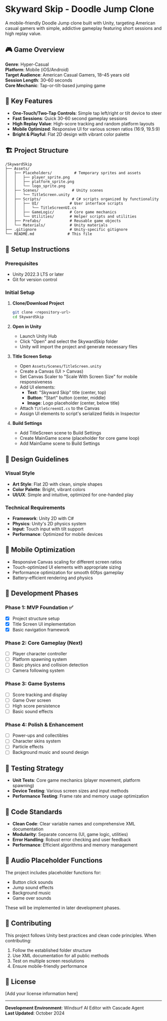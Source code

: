 # Skyward Skip - Doodle Jump Clone

A mobile-friendly Doodle Jump clone built with Unity, targeting American casual gamers with simple, addictive gameplay featuring short sessions and high replay value.

## 🎮 Game Overview

**Genre**: Hyper-Casual  
**Platform**: Mobile (iOS/Android)  
**Target Audience**: American Casual Gamers, 18–45 years old  
**Session Length**: 30–60 seconds  
**Core Mechanic**: Tap-or-tilt-based jumping game

## 🎯 Key Features

- **One-Touch/Two-Tap Controls**: Simple tap left/right or tilt device to steer
- **Fast Sessions**: Quick 30-60 second gameplay sessions
- **High Replay Value**: High-score tracking and random platform layouts
- **Mobile Optimized**: Responsive UI for various screen ratios (16:9, 19.5:9)
- **Bright & Playful**: Flat 2D design with vibrant color palette

## 🏗️ Project Structure

```
/SkywardSkip
├── Assets/
│   ├── Placeholders/          # Temporary sprites and assets
│   │   ├── player_sprite.png
│   │   ├── platform_sprite.png
│   │   └── logo_sprite.png
│   ├── Scenes/               # Unity scenes
│   │   └── TitleScreen.unity
│   ├── Scripts/              # C# scripts organized by functionality
│   │   ├── UI/              # User interface scripts
│   │   │   └── TitleScreenUI.cs
│   │   ├── GameLogic/       # Core game mechanics
│   │   └── Utilities/       # Helper scripts and utilities
│   ├── Prefabs/             # Reusable game objects
│   └── Materials/           # Unity materials
├── .gitignore               # Unity-specific gitignore
└── README.md               # This file
```

## 🚀 Setup Instructions

### Prerequisites
- Unity 2022.3 LTS or later
- Git for version control

### Initial Setup

1. **Clone/Download Project**
   ```bash
   git clone <repository-url>
   cd SkywardSkip
   ```

2. **Open in Unity**
   - Launch Unity Hub
   - Click "Open" and select the SkywardSkip folder
   - Unity will import the project and generate necessary files

3. **Title Screen Setup**
   - Open `Assets/Scenes/TitleScreen.unity`
   - Create a Canvas (UI > Canvas)
   - Set Canvas Scaler to "Scale With Screen Size" for mobile responsiveness
   - Add UI elements:
     - **Text**: "Skyward Skip" title (center, top)
     - **Button**: "Start" button (center, middle)  
     - **Image**: Logo placeholder (center, below title)
   - Attach `TitleScreenUI.cs` to the Canvas
   - Assign UI elements to script's serialized fields in Inspector

4. **Build Settings**
   - Add TitleScreen scene to Build Settings
   - Create MainGame scene (placeholder for core game loop)
   - Add MainGame scene to Build Settings

## 🎨 Design Guidelines

### Visual Style
- **Art Style**: Flat 2D with clean, simple shapes
- **Color Palette**: Bright, vibrant colors
- **UI/UX**: Simple and intuitive, optimized for one-handed play

### Technical Requirements
- **Framework**: Unity 2D with C#
- **Physics**: Unity's 2D physics system
- **Input**: Touch input with tilt support
- **Performance**: Optimized for mobile devices

## 📱 Mobile Optimization

- Responsive Canvas scaling for different screen ratios
- Touch-optimized UI elements with appropriate sizing
- Performance optimization for smooth 60fps gameplay
- Battery-efficient rendering and physics

## 🔧 Development Phases

### Phase 1: MVP Foundation ✅
- [x] Project structure setup
- [x] Title Screen UI implementation
- [x] Basic navigation framework

### Phase 2: Core Gameplay (Next)
- [ ] Player character controller
- [ ] Platform spawning system
- [ ] Basic physics and collision detection
- [ ] Camera following system

### Phase 3: Game Systems
- [ ] Score tracking and display
- [ ] Game Over screen
- [ ] High score persistence
- [ ] Basic sound effects

### Phase 4: Polish & Enhancement
- [ ] Power-ups and collectibles
- [ ] Character skins system
- [ ] Particle effects
- [ ] Background music and sound design

## 🧪 Testing Strategy

- **Unit Tests**: Core game mechanics (player movement, platform spawning)
- **Device Testing**: Various screen sizes and input methods
- **Performance Testing**: Frame rate and memory usage optimization

## 📝 Code Standards

- **Clean Code**: Clear variable names and comprehensive XML documentation
- **Modularity**: Separate concerns (UI, game logic, utilities)
- **Error Handling**: Robust error checking and user feedback
- **Performance**: Efficient algorithms and memory management

## 🎵 Audio Placeholder Functions

The project includes placeholder functions for:
- Button click sounds
- Jump sound effects
- Background music
- Game over sounds

These will be implemented in later development phases.

## 🤝 Contributing

This project follows Unity best practices and clean code principles. When contributing:

1. Follow the established folder structure
2. Use XML documentation for all public methods
3. Test on multiple screen resolutions
4. Ensure mobile-friendly performance

## 📄 License

[Add your license information here]

---

**Development Environment**: Windsurf AI Editor with Cascade Agent  
**Last Updated**: October 2024
